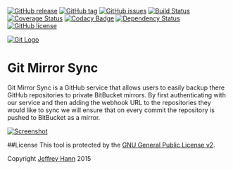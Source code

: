 [![GitHub release](https://img.shields.io/github/release/git-mirror-sync/git-mirror-sync.svg)](https://github.com/git-mirror-sync/git-mirror-sync/releases)
[![GitHub tag](https://img.shields.io/github/tag/git-mirror-sync/git-mirror-sync.svg)](https://github.com/-mirror-sync/git-mirror-sync/tags)
[![GitHub issues](https://img.shields.io/github/issues/git-mirror-sync/git-mirror-sync.svg)](https://github.com/git-mirror-sync/git-mirror-sync/issues)
[![Build Status](https://travis-ci.org/git-mirror-sync/git-mirror-sync.svg?branch=master)](https://travis-ci.org/git-mirror-sync/git-mirror-sync)
[![Coverage Status](https://coveralls.io/repos/git-mirror-sync/git-mirror-sync/badge.svg)](https://coveralls.io/r/git-mirror-sync/git-mirror-sync)
[![Codacy Badge](https://www.codacy.com/project/badge/adabfdeb492749989a68274cb7233468)](https://www.codacy.com/app/jeffhann/git-mirror-sync)
[![Dependency Status](https://david-dm.org/git-mirror-sync/git-mirror-sync.svg)](https://david-dm.org/git-mirror-sync/-mirror-sync)
[![GitHub license](https://img.shields.io/github/license/git-mirror-sync/git-mirror-sync.svg)]()


[![Git Logo](https://raw.githubusercontent.com/git-mirror-sync/git-mirror-sync/master/git.png)]()
# Git Mirror Sync
Git Mirror Sync is a GitHub service that allows users to easily backup there GitHub repositories to private BitBucket mirrors. By first authenticating with our service and then adding the webhook URL to the repositories they would like to sync we will ensure that on every commit the repository is pushed to BitBucket as a mirror.

[![Screenshot](https://raw.githubusercontent.com/git-mirror-sync/git-mirror-sync/master/screenshot.png)]()

##License
This tool is protected by the [GNU General Public License v2](http://www.gnu.org/licenses/gpl-2.0.html).

Copyright [Jeffrey Hann](http://jeffreyhann.ca/) 2015
